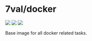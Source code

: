 # 7val/docker

[![](https://images.microbadger.com/badges/image/7val/docker.svg)](https://microbadger.com/images/7val/docker "Get your own image badge on microbadger.com")
[![](https://images.microbadger.com/badges/version/7val/docker.svg)](https://microbadger.com/images/7val/docker "Get your own version badge on microbadger.com")
[![](https://images.microbadger.com/badges/commit/7val/docker.svg)](https://microbadger.com/images/7val/docker "Get your own commit badge on microbadger.com")

Base image for all docker related tasks.
